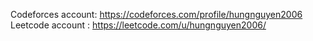 Codeforces account: https://codeforces.com/profile/hungnguyen2006
Leetcode account  : https://leetcode.com/u/hungnguyen2006/